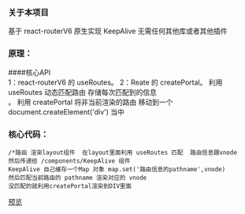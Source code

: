 ### 关于本项目
基于 react-routerV6 原生实现 KeepAlive 无需任何其他库或者其他插件

### 原理：
   ####核心API  
     1：react-routerV6 的 useRoutes。
     2：Reate 的  createPortal。
   利用 useRoutes 动态匹配路由  存储每次匹配到的信息<br/>。
   利用 createPortal 将非当前渲染的路由 移动到一个 document.createElement('div') 当中

### 核心代码：
    /*路由 渲染layout组件  在layout里面利用 useRoutes 匹配  路由信息跟vnode
    然后传递给 /components/KeepAlive 组件
    KeepAlive 自己缓存一个Map 对象 map.set('路由信息的pathname',vnode)
    然后匹配当前路由的 pathname 渲染对应的 vnode 
    没匹配的就利用createPortal渲染到DIV里面
    
[预览](https://codesandbox.io/s/21972)
